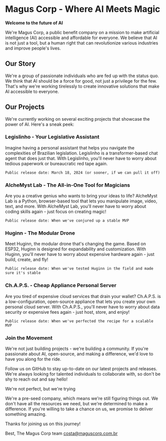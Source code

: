 # Magus Corp - Where AI Meets Magic


**Welcome to the future of AI**

We're Magus Corp, a public benefit company on a mission to make artificial intelligence (AI) accessible and affordable for everyone. We believe that AI is not just a tool, but a human right that can revolutionize various industries and improve people's lives.

## **Our Story**

We're a group of passionate individuals who are fed up with the status quo. We think that AI should be a force for good, not just a privilege for the few. That's why we're working tirelessly to create innovative solutions that make AI accessible to everyone.

## **Our Projects**

We're currently working on several exciting projects that showcase the power of AI. Here's a sneak peek:

### Legislinho - Your Legislative Assistant

Imagine having a personal assistant that helps you navigate the complexities of Brazilian legislation. Legislinho is a transformer-based chat agent that does just that. With Legislinho, you'll never have to worry about tedious paperwork or bureaucratic red tape again.


    Public release date: March 18, 2024 (or sooner, if we can pull it off)


### AlcheMyst Lab - The All-in-One Tool for Magicians

Are you a creative genius who wants to bring your ideas to life? AlcheMyst Lab is a Python, browser-based tool that lets you manipulate image, video, text, and more. With AlcheMyst Lab, you'll never have to worry about coding skills again - just focus on creating magic!


    Public release date: When we've conjured up a stable MVP


### Huginn - The Modular Drone

Meet Huginn, the modular drone that's changing the game. Based on ESP32, Huginn is designed for expandability and customization. With Huginn, you'll never have to worry about expensive hardware again - just build, create, and fly!


    Public release date: When we've tested Huginn in the field and made sure it's stable


### Ch.A.P.S. - Cheap Appliance Personal Server

Are you tired of expensive cloud services that drain your wallet? Ch.A.P.S. is a low-configuration, open-source appliance that lets you create your own personal cloud server. With Ch.A.P.S., you'll never have to worry about data security or expensive fees again - just host, store, and enjoy!


    Public release date: When we've perfected the recipe for a scalable MVP


### Join the Movement

We're not just building projects - we're building a community. If you're passionate about AI, open-source, and making a difference, we'd love to have you along for the ride.

Follow us on GitHub to stay up-to-date on our latest projects and releases. We're always looking for talented individuals to collaborate with, so don't be shy to reach out and say hello!

We're not perfect, but we're trying

We're a pre-seed company, which means we're still figuring things out. We don't have all the resources we need, but we're determined to make a difference. If you're willing to take a chance on us, we promise to deliver something amazing.

Thanks for joining us on this journey!

Best,
The Magus Corp team
costa@maguscorp.com.br
